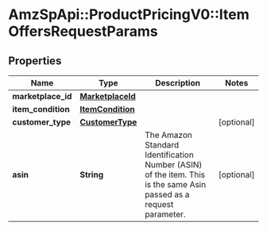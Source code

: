 # AmzSpApi::ProductPricingV0::ItemOffersRequestParams

## Properties
Name | Type | Description | Notes
------------ | ------------- | ------------- | -------------
**marketplace_id** | [**MarketplaceId**](MarketplaceId.md) |  | 
**item_condition** | [**ItemCondition**](ItemCondition.md) |  | 
**customer_type** | [**CustomerType**](CustomerType.md) |  | [optional] 
**asin** | **String** | The Amazon Standard Identification Number (ASIN) of the item. This is the same Asin passed as a request parameter. | [optional] 

